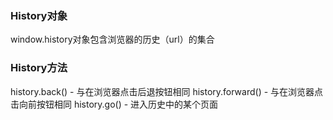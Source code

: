 ### History对象
window.history对象包含浏览器的历史（url）的集合

### History方法
history.back() - 与在浏览器点击后退按钮相同
history.forward() - 与在浏览器点击向前按钮相同
history.go() - 进入历史中的某个页面


